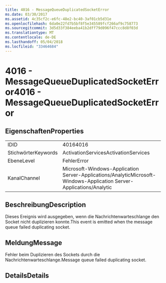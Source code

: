 ```yaml
---
title: 4016 - MessageQueueDuplicatedSocketError
ms.date: 03/30/2017
ms.assetid: 4c35cf2c-e6fc-48e2-bc40-3af01cb5d31e
ms.openlocfilehash: 6da0e22fd7b5bf8f5e345589fcf266af9c758773
ms.sourcegitcommit: 3d5d33f384eeba41b2dff79d096f47ccc8d8f03d
ms.translationtype: MT
ms.contentlocale: de-DE
ms.lasthandoff: 05/04/2018
ms.locfileid: "33464684"
---
```

# <a name="4016---messagequeueduplicatedsocketerror"></a><span data-ttu-id="c0b52-102">4016 - MessageQueueDuplicatedSocketError</span><span class="sxs-lookup"><span data-stu-id="c0b52-102">4016 - MessageQueueDuplicatedSocketError</span></span>
## <a name="properties"></a><span data-ttu-id="c0b52-103">Eigenschaften</span><span class="sxs-lookup"><span data-stu-id="c0b52-103">Properties</span></span>  
  
|||  
|-|-|  
|<span data-ttu-id="c0b52-104">ID</span><span class="sxs-lookup"><span data-stu-id="c0b52-104">ID</span></span>|<span data-ttu-id="c0b52-105">4016</span><span class="sxs-lookup"><span data-stu-id="c0b52-105">4016</span></span>|  
|<span data-ttu-id="c0b52-106">Stichwörter</span><span class="sxs-lookup"><span data-stu-id="c0b52-106">Keywords</span></span>|<span data-ttu-id="c0b52-107">ActivationServices</span><span class="sxs-lookup"><span data-stu-id="c0b52-107">ActivationServices</span></span>|  
|<span data-ttu-id="c0b52-108">Ebene</span><span class="sxs-lookup"><span data-stu-id="c0b52-108">Level</span></span>|<span data-ttu-id="c0b52-109">Fehler</span><span class="sxs-lookup"><span data-stu-id="c0b52-109">Error</span></span>|  
|<span data-ttu-id="c0b52-110">Kanal</span><span class="sxs-lookup"><span data-stu-id="c0b52-110">Channel</span></span>|<span data-ttu-id="c0b52-111">Microsoft-Windows-Application Server-Applications/Analytic</span><span class="sxs-lookup"><span data-stu-id="c0b52-111">Microsoft-Windows-Application Server-Applications/Analytic</span></span>|  
  
## <a name="description"></a><span data-ttu-id="c0b52-112">Beschreibung</span><span class="sxs-lookup"><span data-stu-id="c0b52-112">Description</span></span>  
 <span data-ttu-id="c0b52-113">Dieses Ereignis wird ausgegeben, wenn die Nachrichtenwarteschlange den Socket nicht duplizieren konnte.</span><span class="sxs-lookup"><span data-stu-id="c0b52-113">This event is emitted when the message queue failed duplicating socket.</span></span>  
  
## <a name="message"></a><span data-ttu-id="c0b52-114">Meldung</span><span class="sxs-lookup"><span data-stu-id="c0b52-114">Message</span></span>  
 <span data-ttu-id="c0b52-115">Fehler beim Duplizieren des Sockets durch die Nachrichtenwarteschlange.</span><span class="sxs-lookup"><span data-stu-id="c0b52-115">Message queue failed duplicating socket.</span></span>  
  
## <a name="details"></a><span data-ttu-id="c0b52-116">Details</span><span class="sxs-lookup"><span data-stu-id="c0b52-116">Details</span></span>
